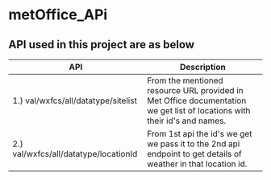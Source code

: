 # metOffice_APi

## API used in this project are as below 


| API | Description |
| ------ | ----------- |
| 1.) val/wxfcs/all/datatype/sitelist   | From the mentioned resource URL  provided in Met Office documentation we get list of locations with their id's and names. |
| 2.) val/wxfcs/all/datatype/locationId | From 1st api the id's we get we pass it to the 2nd api endpoint to get details of weather in that location id. |

   



